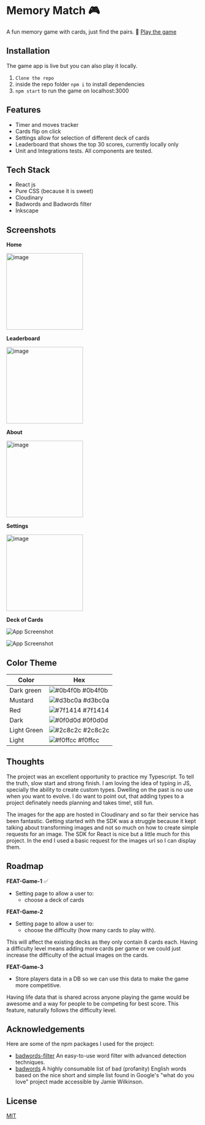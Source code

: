 # Memory Match :video_game:

A fun memory game with cards, just find the pairs. :balloon: [Play the game](https://webshuriken.github.io/memory-match/)

## Installation

The game app is live but you can also play it locally.

1. `Clone the repo`
2. inside the repo folder `npm i` to install dependencies
3. `npm start` to run the game on localhost:3000

## Features

- Timer and moves tracker
- Cards flip on click
- Settings allow for selection of different deck of cards
- Leaderboard that shows the top 30 scores, currently locally only
- Unit and Integrations tests. All components are tested.

## Tech Stack

- React js
- Pure CSS (because it is sweet)
- Cloudinary
- Badwords and Badwords filter
- Inkscape

## Screenshots

**Home**

<img src="docs/screenshot_home.png" alt="image" width="200" height="auto">

**Leaderboard**

<img src="docs/screenshot_leaderboard.png" alt="image" width="200" height="auto">

**About**

<img src="docs/screenshot_about.png" alt="image" width="200" height="auto">

**Settings**

<img src="docs/screenshot_settings.png" alt="image" width="200" height="auto">

**Deck of Cards**

![App Screenshot](docs/screenshot.png)

![App Screenshot](docs/amy-hats-cards.png)


## Color Theme

| Color             | Hex                                                                |
| ----------------- | ------------------------------------------------------------------ |
| Dark green | ![#0b4f0b](https://via.placeholder.com/10/0b4f0b?text=+) #0b4f0b |
| Mustard | ![#d3bc0a](https://via.placeholder.com/10/d3bc0a?text=+) #d3bc0a |
| Red | ![#7f1414](https://via.placeholder.com/10/7f1414?text=+) #7f1414 |
| Dark | ![#0f0d0d](https://via.placeholder.com/10/0f0d0d?text=+) #0f0d0d |
| Light Green | ![#2c8c2c](https://via.placeholder.com/10/2c8c2c?text=+) #2c8c2c |
| Light | ![#f0ffcc](https://via.placeholder.com/10/f0ffcc?text=+) #f0ffcc |

## Thoughts

The project was an excellent opportunity to practice my Typescript. To tell the truth, slow start and strong finish. I am loving the idea of typing in JS, specially the ability to create custom types. Dwelling on the past is no use when you want to evolve. I do want to point out, that adding types to a project definately needs planning and takes time!, still fun.

The images for the app are hosted in Cloudinary and so far their service has been fantastic. Getting started with the SDK was a struggle because it kept talking about transforming images and not so much on how to create simple requests for an image. The SDK for React is nice but a little much for this project. In the end I used a basic request for the images url so I can display them.

## Roadmap

**FEAT-Game-1** ✅
- Setting page to allow a user to:
  - choose a deck of cards

**FEAT-Game-2**
- Setting page to allow a user to:
  - choose the difficulty (how many cards to play with).

This will affect the existing decks as they only contain 8 cards each. Having a difficulty level means adding more cards per game or we could just increase the difficulty of the actual images on the cards.

**FEAT-Game-3**
- Store players data in a DB so we can use this data to make the game more competitive.

Having life data that is shared across anyone playing the game would be awesome and a way for people to be competing for best score. This feature, naturally follows the difficulty level.

## Acknowledgements

Here are some of the npm packages I used for the project:

- [badwords-filter](https://www.npmjs.com/package/badwords-filter) An easy-to-use word filter with advanced detection techniques.
- [badwords](https://www.npmjs.com/package/badwords) A highly consumable list of bad (profanity) English words based on the nice short and simple list found in Google's "what do you love" project made accessible by Jamie Wilkinson.

## License

[MIT](https://choosealicense.com/licenses/mit/)
